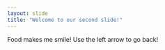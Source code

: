 ```yaml
---
layout: slide
title: "Welcome to our second slide!"
---
```

Food makes me smile!
Use the left arrow to go back!
